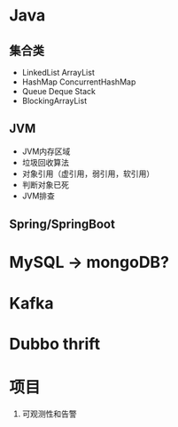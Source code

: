 # Java
## 集合类 
- LinkedList ArrayList
- HashMap ConcurrentHashMap
- Queue Deque Stack
- BlockingArrayList

## JVM
- JVM内存区域
- 垃圾回收算法
- 对象引用（虚引用，弱引用，软引用）
- 判断对象已死
- JVM排查

## Spring/SpringBoot


# MySQL -> mongoDB?

# Kafka

# Dubbo thrift


# 项目
1. 可观测性和告警








